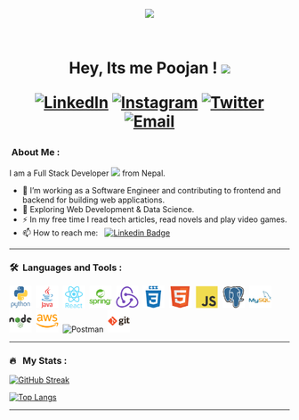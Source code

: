 
<p align="center"><img src="https://media.tenor.com/GfSX-u7VGM4AAAAC/coding.gif" width="100"/></p>
<p align="center"><img src="https://komarev.com/ghpvc/?username=Poojan670&style=flat-square&color=blue" alt=""></p>

<h1 align="center"><p align="center">Hey, Its me Poojan ! <img src="https://media.giphy.com/media/hvRJCLFzcasrR4ia7z/giphy.gif" width="40"></p>
<p align="center">
<!-- <a href="https://www.poojanpradhan.com.np/"></a> -->
<a href="https://www.linkedin.com/in/poojan-pradhan-8709b0217"><img alt="LinkedIn" src="https://img.shields.io/badge/LinkedIn-Poojan%20Pradhan-blue?style=flat-square&logo=linkedin"></a>
<a href="https://www.instagram.com/p0ojan/"><img alt="Instagram" src="https://img.shields.io/badge/Instagram-p0ojan-blue?style=flat-square&logo=instagram"></a>
<a href="https://twitter.com/po0_jan"><img alt="Twitter" src="https://img.shields.io/badge/Twitter-po0_jan-blue?style=flat-square&logo=twitter"></a>
<a href="mailto:info@poojanpradhan.com.np"><img alt="Email" src="https://img.shields.io/badge/Email-info@poojanpradhan.com.np-blue?style=flat-square&logo=gmail"></a>
</p>
</h1>

### &nbsp;About Me :

I am a Full Stack Developer <img src="https://media.giphy.com/media/WUlplcMpOCEmTGBtBW/giphy.gif" width="30"> from Nepal.

- 🔭 I’m working as a Software Engineer and contributing to frontend and backend for building web applications.
- 🌱 Exploring Web Development & Data Science.
- ⚡ In my free time I read tech articles, read novels and play video games.
- 📫 How to reach me: &nbsp; [![Linkedin Badge](https://img.shields.io/badge/-poojan-blue?style=flat&logo=Linkedin&logoColor=white)](https://www.linkedin.com/in/poojan-pradhan-8709b0217)

---

### 🛠 &nbsp;Languages and Tools :

<p>
<img src="https://github.com/devicons/devicon/blob/master/icons/python/python-original-wordmark.svg" title="Python" alt="Python" width="40" height="40"/>&nbsp;
<img src="https://github.com/devicons/devicon/blob/master/icons/java/java-original-wordmark.svg" title="Java" alt="Java" width="40" height="40"/>&nbsp;
<img src="https://github.com/devicons/devicon/blob/master/icons/react/react-original-wordmark.svg" title="React" alt="React" width="40" height="40"/>&nbsp;
<img src="https://github.com/devicons/devicon/blob/master/icons/spring/spring-original-wordmark.svg" title="Spring" alt="Spring" width="40" height="40"/>&nbsp;
<img src="https://github.com/devicons/devicon/blob/master/icons/redux/redux-original.svg" title="Redux" alt="Redux " width="40" height="40"/>&nbsp;
<img src="https://github.com/devicons/devicon/blob/master/icons/css3/css3-plain-wordmark.svg"  title="CSS3" alt="CSS" width="40" height="40"/>&nbsp;
<img src="https://github.com/devicons/devicon/blob/master/icons/html5/html5-original.svg" title="HTML5" alt="HTML" width="40" height="40"/>&nbsp;
<img src="https://github.com/devicons/devicon/blob/master/icons/javascript/javascript-original.svg" title="JavaScript" alt="JavaScript" width="40" height="40"/>&nbsp;
<img src="https://github.com/devicons/devicon/blob/master/icons/postgresql/postgresql-original.svg" title="PostgreSQL"  alt="PostgreSQL" width="40" height="40"/>&nbsp;
<img src="https://github.com/devicons/devicon/blob/master/icons/mysql/mysql-original-wordmark.svg" title="MySQL"  alt="MySQL" width="40" height="40"/>&nbsp;
<img src="https://github.com/devicons/devicon/blob/master/icons/nodejs/nodejs-original-wordmark.svg" title="NodeJS" alt="NodeJS" width="40" height="40"/>&nbsp;
<img src="https://github.com/devicons/devicon/blob/master/icons/amazonwebservices/amazonwebservices-plain-wordmark.svg" title="AWS" alt="AWS" width="40" height="40"/>&nbsp;
<img src="https://www.vectorlogo.zone/logos/getpostman/getpostman-icon.svg" title="Postman"  alt="Postman" width="40" height="40"/>&nbsp;
<img src="https://github.com/devicons/devicon/blob/master/icons/git/git-original-wordmark.svg" title="Git" **alt="Git" width="40" height="40"/>&nbsp;
</p>

---

### 🔥 &nbsp; My Stats :
[![GitHub Streak](http://github-readme-streak-stats.herokuapp.com?user=Poojan670&layout=compact&theme=vision-friendly-white)](https://git.io/streak-stats)

[![Top Langs](https://github-readme-stats.vercel.app/api/top-langs/?username=Poojan670&layout=compact&theme=vision-friendly-white)](https://github.com/Poojan670/github-readme-stats)

---
